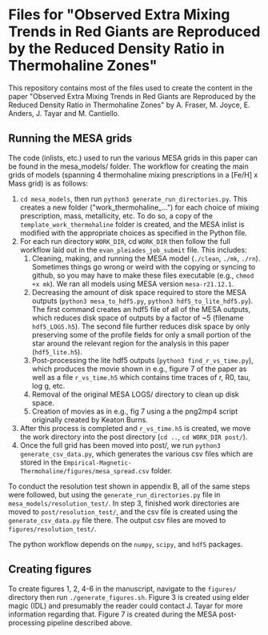 # Files for "Observed Extra Mixing Trends in Red Giants are Reproduced by the Reduced Density Ratio in Thermohaline Zones"

This repository contains most of the files used to create the content in the paper "Observed Extra Mixing Trends in Red Giants are Reproduced by the Reduced Density Ratio in Thermohaline Zones" by A. Fraser, M. Joyce, E. Anders, J. Tayar and M. Cantiello.


## Running the MESA grids

The code (inlists, etc.) used to run the various MESA grids in this paper can be found in the mesa_models/ folder.
The workflow for creating the main grids of models (spanning 4 thermohaline mixing prescriptions in a [Fe/H] x Mass grid) is as follows:

1. `cd mesa_models`, then run `python3 generate_run_directories.py`. This creates a new folder ("work_thermohaline_...") for each choice of mixing prescription, mass, metallicity, etc. To do so, a copy of the `template_work_thermohaline` folder is created, and the MESA inlist is modified with the appropriate choices as specified in the Python file.
2. For each run directory `WORK_DIR`, cd `WORK_DIR` then follow the full workflow laid out in the `evan_pleiades_job_submit` file. This includes:
    1.  Cleaning, making, and running the MESA model (`./clean`, `./mk`, `./rn`). Sometimes things go wrong or weird with the copying or syncing to github, so you may have to make these files executable (e.g., `chmod +x mk`). We ran all models using MESA version `mesa-r21.12.1`.
    2.  Decreasing the amount of disk space required to store the MESA outputs (`python3 mesa_to_hdf5.py`, `python3 hdf5_to_lite_hdf5.py`). The first command creates an hdf5 file of all of the MESA outputs, which reduces disk space of outputs by a factor of ~5 (filename `hdf5_LOGS.h5`). The second file further reduces disk space by only preserving some of the profile fields for only a small portion of the star around the relevant region for the analysis in this paper (`hdf5_lite.h5`).
    3.  Post-processing the lite hdf5 outputs (`python3 find_r_vs_time.py`), which produces the movie shown in e.g., figure 7 of the paper as well as a file `r_vs_time.h5` which contains time traces of r, R0, tau, log g, etc.
    4.  Removal of the original MESA LOGS/ directory to clean up disk space.
    5.  Creation of movies as in e.g., fig 7 using a the png2mp4 script originally created by Keaton Burns.
3. After this process is completed and `r_vs_time.h5` is created, we move the work directory into the post directory (`cd ..`, `cd WORK_DIR post/`).
4. Once the full grid has been moved into post/, we run `python3 generate_csv_data.py`, which generates the various csv files which are stored in the `Empirical-Magnetic-Thermohaline/figures/mesa_spread.csv` folder.

To conduct the resolution test shown in appendix B, all of the same steps were followed, but using the `generate_run_directories.py` file in `mesa_models/resolution_test/`. In step 3, finished work directories are moved to `post/resolution_test/`, and the csv file is created using the `generate_csv_data.py` file there. The output csv files are moved to `figures/resolution_test/`.

The python workflow depends on the `numpy`, `scipy`, and `hdf5` packages.

## Creating figures

To create figures 1, 2, 4-6 in the manuscript, navigate to the `figures/` directory then run `./generate_figures.sh`. 
Figure 3 is created using elder magic (IDL) and presumably the reader could contact J. Tayar for more information regarding that.
Figure 7 is created during the MESA post-processing pipeline described above.

